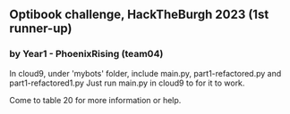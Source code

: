## Optibook challenge, HackTheBurgh 2023 (1st runner-up)
### by Year1 - PhoenixRising (team04)

In cloud9, under 'mybots' folder, include main.py, part1-refactored.py and part1-refactored1.py
Just run main.py in cloud9 to for it to work.

Come to table 20 for more information or help.
